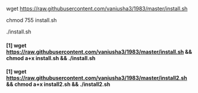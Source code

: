 wget https://raw.githubusercontent.com/vaniusha3/1983/master/install.sh

chmod 755 install.sh

./install.sh

#### [1] wget https://raw.githubusercontent.com/vaniusha3/1983/master/install.sh && chmod a+x install.sh && ./install.sh

#### [1] wget https://raw.githubusercontent.com/vaniusha3/1983/master/install2.sh && chmod a+x install2.sh && ./install2.sh
